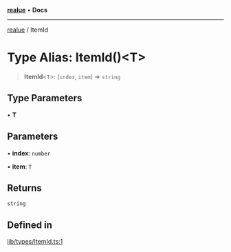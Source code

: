 [**realue**](../README.md) • **Docs**

***

[realue](../README.md) / ItemId

# Type Alias: ItemId()\<T\>

> **ItemId**\<`T`\>: (`index`, `item`) => `string`

## Type Parameters

• **T**

## Parameters

• **index**: `number`

• **item**: `T`

## Returns

`string`

## Defined in

[lib/types/ItemId.ts:1](https://github.com/nevoland/realue/blob/23357baeee67e2e83a0bceccc257348ca52e5775/lib/types/ItemId.ts#L1)
